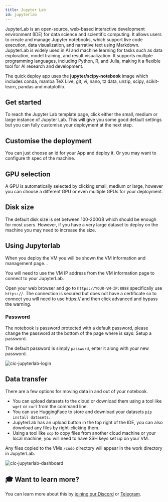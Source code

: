 ```yaml
---
title: Jupyter Lab 
id: jupyterlab
---
```


JupyterLab is an open-source, web-based interactive development environment (IDE) for data science and scientific computing. It allows users to create and manage Jupyter notebooks, which support live code execution, data visualization, and narrative text using Markdown. JupyterLab is widely used in AI and machine learning for tasks such as data exploration, model training, and result visualization. It supports multiple programming languages, including Python, R, and Julia, making it a flexible tool for AI research and development.

The quick deploy app uses the **jupyter/scipy-notebook** image which includes conda, mamba TeX Live, git, vi, nano, tz data, unzip, scipy, scikit-learn, pandas and matplotlib.

## Get started

To reach the Jupyter Lab template page, click either the small, medium or large instance of Jupyter Lab. This will give you some good default settings but you can fully customise your deployment at the next step.

## Customise the deployment

You can just choose an id for your App and deploy it. Or you may want to configure th spec of the machine.

## GPU selection

A GPU is automatically selected by clicking small, medium or large, however you can choose a different GPU or even multiple GPUs for your deployment.

## Disk size

The default disk size is set between 100-200GB which should be enough for most users. However, if you have a very large dataset to deploy on the machine you may need to increase the size.

## Using Jupyterlab

When you deploy the VM you will be shown the VM information and management page. .

You will need to use the VM IP address from the VM information page to connect to your JupyterLab.

Open your web browser and go to `https://YOUR-VM-IP:8888` specifically use `https://`. The connection is secured but does not have a certificate so to connect you will need to use https:// and then click advanced and bypass the warning.

### Password

The notebook is password protected with a default password, please change the password at the bottom of the page where is says: Setup a password.

The default password is simply `password`, enter it along with your new password.

![cic-jupyterlab-login](@site/static/img/jupyterlab-login.png)

## Data transfer

There are a few options for moving data in and out of your notebook.

- You can upload datasets to the cloud or download them using a tool like `wget` or `curl` from the command line.
- You can use HuggingFace to store and download your datasets `pip install datasets`.
- JupyterLab has an upload button in the top right of the IDE, you can also download any files by right-clicking them.
- Using a tool like `scp` to copy files from another cloud machine or your local machine, you will need to have SSH keys set up on your VM.

Any files copied to the VMs `/cudo` directory will appear in the work directory in JupyterLab.

![cic-jupyterlab-dashboard](@site/static/img/jupyterlab-dashboard.png)

## 🎓 Want to learn more?

You can learn more about this by [joining our Discord](https://discord.com/invite/cudos) or [Telegram](https://t.me/cudostelegram).
